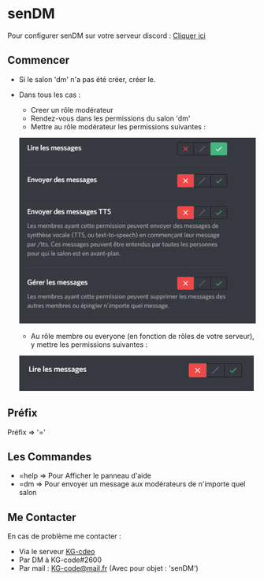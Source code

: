 # senDM

Pour configurer senDM sur votre serveur discord : [Cliquer ici](https://discord.com/oauth2/authorize?client_id=753276888859934792&permissions=8&scope=bot)

## Commencer

* Si le salon 'dm' n'a pas été créer, créer le.
* Dans tous les cas :
  * Creer un rôle modérateur
  * Rendez-vous dans les permissions du salon 'dm'
  * Mettre au rôle modérateur les permissions suivantes :
  
  ![Permissions Modérateurs](/Mod.png)
  
  * Au rôle membre ou everyone (en fonction de rôles de votre serveur), y mettre les permissions suivantes :
 
  ![Permissions Membres/Everyone](/Mem.png)
  
## Préfix

Préfix => '='

## Les Commandes

* =help => Pour Afficher le panneau d'aide
* =dm <message> => Pour envoyer un message aux modérateurs de n'importe quel salon
 
 ## Me Contacter
 
 En cas de problème me contacter :
 
 * Via le serveur [KG-cdeo](https://discord.gg/tSamuee)
 * Par DM à KG-code#2600
 * Par mail : KG-code@mail.fr (Avec pour objet : 'senDM')
